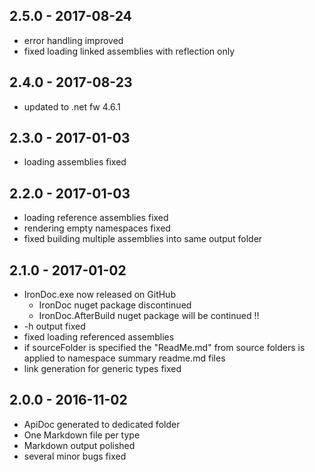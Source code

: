 ## 2.5.0 - 2017-08-24

- error handling improved
- fixed loading linked assemblies with reflection only

## 2.4.0 - 2017-08-23

- updated to .net fw 4.6.1

## 2.3.0 - 2017-01-03

- loading assemblies fixed

## 2.2.0 - 2017-01-03

- loading reference assemblies fixed
- rendering empty namespaces fixed
- fixed building multiple assemblies into same output folder

## 2.1.0 - 2017-01-02

- IronDoc.exe now released on GitHub 
  - IronDoc nuget package discontinued
  - IronDoc.AfterBuild nuget package will be continued !!
- -h output fixed
- fixed loading referenced assemblies
- if sourceFolder is specified the "ReadMe.md" from source folders is applied to namespace summary readme.md files
- link generation for generic types fixed
 
## 2.0.0 - 2016-11-02

- ApiDoc generated to dedicated folder
- One Markdown file per type
- Markdown output polished
- several minor bugs fixed